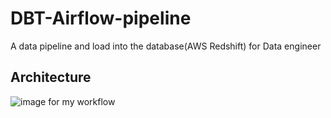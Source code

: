 # DBT-Airflow-pipeline
A data pipeline and load into the database(AWS Redshift) for Data engineer

## Architecture
![image for my workflow](https://github.com/Tack-Theerapat/DBT-Airflow-pipeline/blob/main/work_flow2.png)

